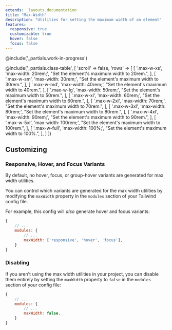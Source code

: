 ```yaml
---
extends: _layouts.documentation
title: "Max-Width"
description: "Utilities for setting the maximum width of an element"
features:
  responsive: true
  customizable: true
  hover: false
  focus: false
---
```


@include('_partials.work-in-progress')

@include('_partials.class-table', [
  'scroll' => false,
  'rows' => [
    [
      '.max-w-xs',
      'max-width: 20rem;',
      "Set the element's maximum width to 20rem.",
    ],
    [
      '.max-w-sm',
      'max-width: 30rem;',
      "Set the element's maximum width to 30rem.",
    ],
    [
      '.max-w-md',
      'max-width: 40rem;',
      "Set the element's maximum width to 40rem.",
    ],
    [
      '.max-w-lg',
      'max-width: 50rem;',
      "Set the element's maximum width to 50rem.",
    ],
    [
      '.max-w-xl',
      'max-width: 60rem;',
      "Set the element's maximum width to 60rem.",
    ],
    [
      '.max-w-2xl',
      'max-width: 70rem;',
      "Set the element's maximum width to 70rem.",
    ],
    [
      '.max-w-3xl',
      'max-width: 80rem;',
      "Set the element's maximum width to 80rem.",
    ],
    [
      '.max-w-4xl',
      'max-width: 90rem;',
      "Set the element's maximum width to 90rem.",
    ],
    [
      '.max-w-5xl',
      'max-width: 100rem;',
      "Set the element's maximum width to 100rem.",
    ],
    [
      '.max-w-full',
      'max-width: 100%;',
      "Set the element's maximum width to 100%.",
    ],
  ]
])

## Customizing

### Responsive, Hover, and Focus Variants

By default, no hover, focus, or group-hover variants are generated for max width utilities.

You can control which variants are generated for the max width utilities by modifying the `maxWidth` property in the `modules` section of your Tailwind config file.

For example, this config will _also_ generate hover and focus variants:

```js
{
    // ...
    modules: { 
        // ...
        maxWidth: ['responsive', 'hover', 'focus'],
    }
}
```

### Disabling

If you aren't using the max width utilities in your project, you can disable them entirely by setting the `maxWidth` property to `false` in the `modules` section of your config file:

```js
{
    // ...
    modules: {
        // ...
        maxWidth: false,
    }
}
```

